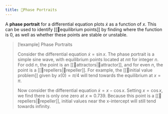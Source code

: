 ```yaml
---
title: 📙Phase Portraits
---
```


A **phase portrait** for a differential equation plots $\dot{x}$ as a function of $x$. This can be used to identify [[📘equilibrium points]] by finding where the function is $0$, as well as whether these points are stable or unstable.  

> [!example] Phase Portraits
>
> Consider the differential equation $\dot{x}=\sin x$. The phase portrait is a simple sine wave, with equilibrium points located at $n\pi$ for integer $n$. For odd $n$, the point is an [[📘attractors|📘attractor]], and for even $n$, the point is a [[📘repellers|📘repeller]]. For example, the [[📘initial value problem]] given by $x(0)=\pi/4$ will tend towards the equilibrium at $x=\pi$. 
>
> Now consider the differential equation $\dot{x}=x-\cos x$. Setting $x=\cos x$, we find there is only one zero at $x\approx 0.739$. Because this point is a [[📘repellers|📘repeller]], initial values near the x-intercept will still tend towards infinity. 
